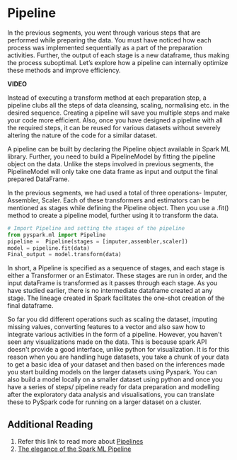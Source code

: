 # Pipeline

In the previous segments, you went through various steps that are performed while preparing the data. You must have noticed how each process was implemented sequentially as a part of the preparation activities. Further, the output of each stage is a new dataframe, thus making the process suboptimal. Let’s explore how a pipeline can internally optimize these methods and improve efficiency.

**VIDEO**

Instead of executing a transform method at each preparation step, a pipeline clubs all the steps of data cleansing, scaling, normalising etc. in the desired sequence. Creating a pipeline will save you multiple steps and make your code more efficient. Also, once you have designed a pipeline with all the required steps, it can be reused for various datasets without severely altering the nature of the code for a similar dataset.  

A pipeline can be built by declaring the Pipeline object available in Spark ML library. Further, you need to build a PipelineModel by fitting the pipeline object on the data. Unlike the steps involved in previous segments, the PipelineModel will only take one data frame as input and output the final prepared DataFrame.

In the previous segments, we had used a total of three operations- Imputer, Assembler, Scaler. Each of these transformers and estimators can be mentioned as stages while defining the Pipeline object. Then you use a .fit() method to create a pipeline model, further using it to transform the data.

```python
# Import Pipeline and setting the stages of the pipeline
from pyspark.ml import Pipeline
pipeline =  Pipeline(stages = [imputer,assembler,scaler])
model = pipeline.fit(data)
Final_output = model.transform(data)
```

In short, a Pipeline is specified as a sequence of stages, and each stage is either a Transformer or an Estimator. These stages are run in order, and the input dataFrame is transformed as it passes through each stage. As you have studied earlier, there is no intermediate dataframe created at any stage. The lineage created in Spark facilitates the one-shot creation of the final dataframe.

So far you did different operations such as scaling the dataset, imputing missing values, converting features to a vector and also saw how to integrate various activities in the form of a pipeline. However, you haven't seen any visualizations made on the data. This is because spark API doesn't provide a good interface, unlike python for visualization. It is for this reason when you are handling huge datasets, you take a chunk of your data to get a basic idea of your dataset and then based on the inferences made you start building models on the larger datasets using Pyspark. You can also build a model locally on a smaller dataset using python and once you have a series of steps/ pipeline ready for data preparation and modelling after the exploratory data analysis and visualisations, you can translate these to PySpark code for running on a larger dataset on a cluster.

## Additional Reading

1. Refer this link to read more about [Pipelines](https://spark.apache.org/docs/latest/ml-pipeline.html)
2. [The elegance of the Spark ML Pipeline](https://blog.insightdatascience.com/spark-pipelines-elegant-yet-powerful-7be93afcdd42)
